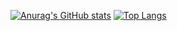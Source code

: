 [![Anurag's GitHub stats](https://github-readme-stats.vercel.app/api?username=justinsalasdev&show_icons=true&theme=tokyonight)](https://github.com/anuraghazra/github-readme-stats)
[![Top Langs](https://github-readme-stats.vercel.app/api/top-langs/?username=justinsalasdev)](https://github.com/anuraghazra/github-readme-stats)
